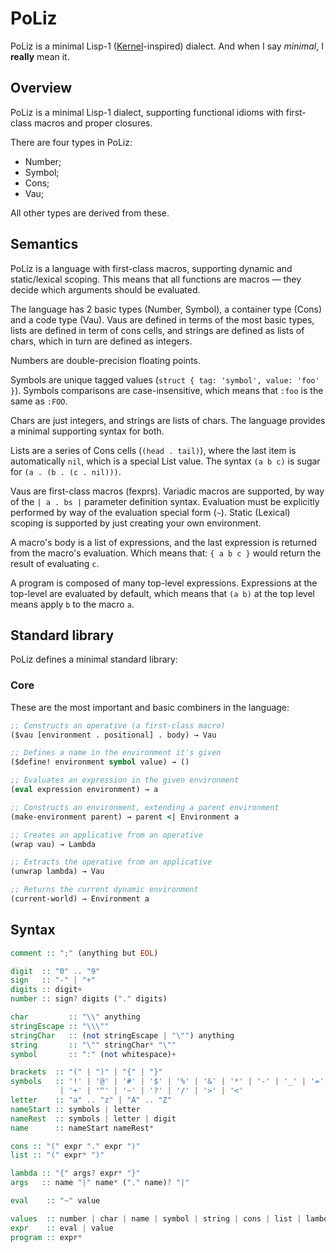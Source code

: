 # PoLiz

PoLiz is a minimal Lisp-1 ([Kernel][]-inspired) dialect. And when I say
*minimal*, I **really** mean it.

[Kernel]: http://web.cs.wpi.edu/~jshutt/kernel.html


## Overview

PoLiz is a minimal Lisp-1 dialect, supporting functional idioms with
first-class macros and proper closures.

There are four types in PoLiz:

- Number;
- Symbol;
- Cons;
- Vau;

All other types are derived from these.


## Semantics

PoLiz is a language with first-class macros, supporting dynamic and
static/lexical scoping. This means that all functions are macros — they decide
which arguments should be evaluated.

The language has 2 basic types (Number, Symbol), a container type (Cons) and a
code type (Vau). Vaus are defined in terms of the most basic types, lists are
defined in term of cons cells, and strings are defined as lists of chars, which
in turn are defined as integers.

Numbers are double-precision floating points.

Symbols are unique tagged values (`struct { tag: 'symbol', value: 'foo' }`).
Symbols comparisons are case-insensitive, which means that `:foo` is the same
as `:FOO`.

Chars are just integers, and strings are lists of chars. The language provides
a minimal supporting syntax for both.

Lists are a series of Cons cells (`(head . tail)`), where the last item is
automatically `nil`, which is a special List value. The syntax `(a b c)` is
sugar for `(a . (b . (c . nil)))`.

Vaus are first-class macros (fexprs). Variadic macros are supported, by way of
the `| a . bs |` parameter definition syntax. Evaluation must be explicitly
performed by way of the evaluation special form (`~`). Static (Lexical) scoping
is supported by just creating your own environment.

A macro's body is a list of expressions, and the last expression is returned
from the macro's evaluation. Which means that: `{ a b c }` would return the
result of evaluating `c`.

A program is composed of many top-level expressions. Expressions at the
top-level are evaluated by default, which means that `(a b)` at the top level
means apply `b` to the macro `a`.


## Standard library

PoLiz defines a minimal standard library:

### Core

These are the most important and basic combiners in the language:

```clj
;; Constructs an operative (a first-class macro)
($vau [environment . positional] . body) → Vau

;; Defines a name in the environment it's given
($define! environment symbol value) → ()

;; Evaluates an expression in the given environment
(eval expression environment) → a

;; Constructs an environment, extending a parent environment
(make-environment parent) → parent <| Environment a

;; Creates an applicative from an operative
(wrap vau) → Lambda

;; Extracts the operative from an applicative
(unwrap lambda) → Vau

;; Returns the current dynamic environment
(current-world) → Environment a
```



## Syntax

```hs
comment :: ";" (anything but EOL)

digit  :: "0" .. "9"
sign   :: "-" | "+"
digits :: digit+
number :: sign? digits ("." digits)

char         :: "\\" anything
stringEscape :: "\\\""
stringChar   :: (not stringEscape | "\"") anything
string       :: "\"" stringChar* "\""
symbol       :: ":" (not whitespace)+

brackets  :: "(" | ")" | "{" | "}"
symbols   :: '!' | '@' | '#' | '$' | '%' | '&' | '*' | '-' | '_' | '='
           | '+' | '^' | '~' | '?' | '/' | '>' | '<'
letter    :: "a" .. "z" | "A" .. "Z"           
nameStart :: symbols | letter
nameRest  :: symbols | letter | digit
name      :: nameStart nameRest*

cons :: "(" expr "." expr ")"
list :: "(" expr* ")"

lambda :: "{" args? expr* "}"
args   :: name "|" name* ("." name)? "|"

eval    :: "~" value

values  :: number | char | name | symbol | string | cons | list | lambda
expr    :: eval | value
program :: expr*
```

